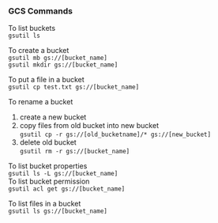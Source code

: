 ### GCS Commands

To list buckets  
`gsutil ls`

To create a bucket  
`gsutil mb gs://[bucket_name]`  
`gsutil mkdir gs://[bucket_name]`

To put a file in a bucket  
`gsutil cp test.txt gs://[bucket_name]`

To rename a bucket  
1. create a new bucket  
2. copy files from old bucket into new bucket  
`gsutil cp -r gs://[old_bucketname]/* gs://[new_bucket]` 
3. delete old bucket  
`gsutil rm -r gs://[bucket_name]`

To list bucket properties  
`gsutil ls -L gs://[bucket_name]`  
To list bucket permission  
`gsutil acl get gs://[bucket_name]`

To list files in a bucket  
`gsutil ls gs://[bucket_name]`